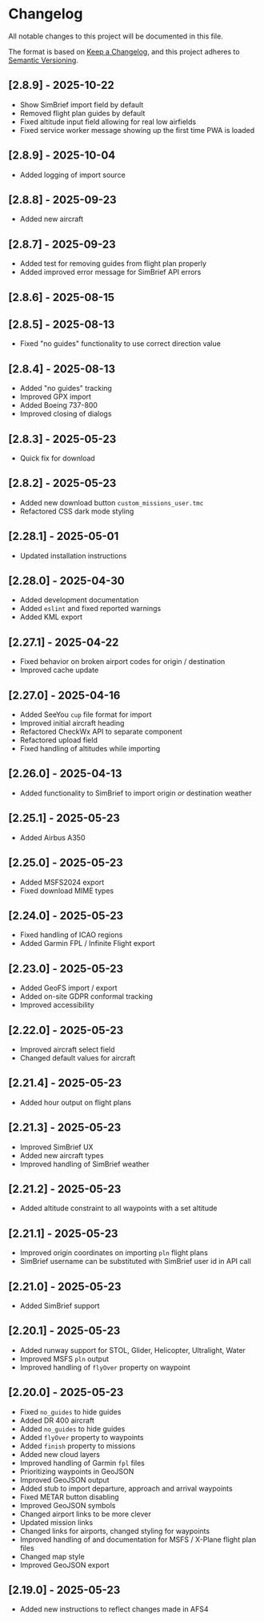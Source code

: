 # Changelog

All notable changes to this project will be documented in this file.

The format is based on [Keep a Changelog](https://keepachangelog.com/en/1.1.0/),
and this project adheres to [Semantic Versioning](https://semver.org/spec/v2.0.0.html).

## [2.8.9] - 2025-10-22

- Show SimBrief import field by default
- Removed flight plan guides by default
- Fixed altitude input field allowing for real low airfields
- Fixed service worker message showing up the first time PWA is loaded

## [2.8.9] - 2025-10-04

- Added logging of import source

## [2.8.8] - 2025-09-23

- Added new aircraft

## [2.8.7] - 2025-09-23

- Added test for removing guides from flight plan properly
- Added improved error message for SimBrief API errors

## [2.8.6] - 2025-08-15
## [2.8.5] - 2025-08-13

- Fixed "no guides" functionality to use correct direction value

## [2.8.4] - 2025-08-13

- Added "no guides" tracking
- Improved GPX import
- Added Boeing 737-800
- Improved closing of dialogs

## [2.8.3] - 2025-05-23

- Quick fix for download

## [2.8.2] - 2025-05-23

- Added new download button `custom_missions_user.tmc`
- Refactored CSS dark mode styling

## [2.28.1] - 2025-05-01

- Updated installation instructions

## [2.28.0] - 2025-04-30

- Added development documentation
- Added `eslint` and fixed reported warnings
- Added KML export

## [2.27.1] - 2025-04-22

- Fixed behavior on broken airport codes for origin / destination
- Improved cache update

## [2.27.0] - 2025-04-16

- Added SeeYou `cup` file format for import
- Improved initial aircraft heading
- Refactored CheckWx API to separate component
- Refactored upload field
- Fixed handling of altitudes while importing

## [2.26.0] - 2025-04-13

- Added functionality to SimBrief to import origin _or_ destination weather

## [2.25.1] - 2025-05-23

- Added Airbus A350

## [2.25.0] - 2025-05-23

- Added MSFS2024 export
- Fixed download MIME types

## [2.24.0] - 2025-05-23

- Fixed handling of ICAO regions
- Added Garmin FPL / Infinite Flight export

## [2.23.0] - 2025-05-23

- Added GeoFS import / export
- Added on-site GDPR conformal tracking
- Improved accessibility

## [2.22.0] - 2025-05-23

- Improved aircraft select field
- Changed default values for aircraft

## [2.21.4] - 2025-05-23

- Added hour output on flight plans

## [2.21.3] - 2025-05-23

- Improved SimBrief UX
- Added new aircraft types
- Improved handling of SimBrief weather

## [2.21.2] - 2025-05-23

- Added altitude constraint to all waypoints with a set altitude

## [2.21.1] - 2025-05-23

- Improved origin coordinates on importing `pln` flight plans
- SimBrief username can be substituted with SimBrief user id in API call

## [2.21.0] - 2025-05-23

- Added SimBrief support

## [2.20.1] - 2025-05-23

- Added runway support for STOL, Glider, Helicopter, Ultralight, Water
- Improved MSFS `pln` output
- Improved handling of `flyOver` property on waypoint

## [2.20.0] - 2025-05-23

- Fixed `no_guides` to hide guides
- Added DR 400 aircraft
- Added `no_guides` to hide guides
- Added `flyOver` property to waypoints
- Added `finish` property to missions
- Added new cloud layers
- Improved handling of Garmin `fpl` files
- Prioritizing waypoints in GeoJSON
- Improved GeoJSON output
- Added stub to import departure, approach and arrival waypoints
- Fixed METAR button disabling
- Improved GeoJSON symbols
- Changed airport links to be more clever
- Updated mission links
- Changed links for airports, changed styling for waypoints
- Improved handling of and documentation for MSFS / X-Plane flight plan files
- Changed map style
- Improved GeoJSON export

## [2.19.0] - 2025-05-23

- Added new instructions to reflect changes made in AFS4
